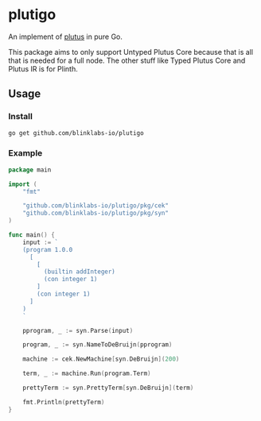 # plutigo

An implement of [plutus](https://github.com/IntersectMBO/plutus) in pure Go.

This package aims to only support Untyped Plutus Core because that is all that is needed
for a full node. The other stuff like Typed Plutus Core and Plutus IR is for Plinth.

## Usage

### Install

```sh
go get github.com/blinklabs-io/plutigo
```

### Example

```go
package main

import (
	"fmt"

	"github.com/blinklabs-io/plutigo/pkg/cek"
	"github.com/blinklabs-io/plutigo/pkg/syn"
)

func main() {
	input := `
	(program 1.0.0
	  [
	    [
	      (builtin addInteger)
	      (con integer 1)
	    ]
	    (con integer 1)
	  ]
	)
	`

	pprogram, _ := syn.Parse(input)

	program, _ := syn.NameToDeBruijn(pprogram)

	machine := cek.NewMachine[syn.DeBruijn](200)

	term, _ := machine.Run(program.Term)

	prettyTerm := syn.PrettyTerm[syn.DeBruijn](term)

	fmt.Println(prettyTerm)
}
```
